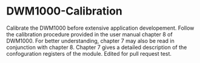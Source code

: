 # DWM1000-Calibration
Calibrate the DWM1000 before extensive application developement.
Follow the calibration procedure provided in the user manual chapter 8 of DWM1000. For better understanding, chapter 7 may also be read in conjunction with chapter 8. Chapter 7 gives a detailed description of the confoguration registers of the module.
Edited for pull request test.
